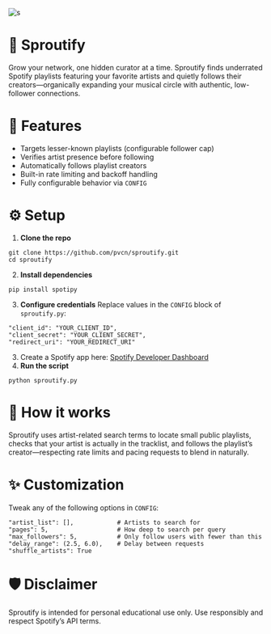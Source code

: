 ![[s](https://github.com/527598523495585527263662394398567754499/Sproutify)](https://cdn.discordapp.com/attachments/1372948697998032977/1387375256523767948/daw.png?ex=685d1d65&is=685bcbe5&hm=ed307acbbe3197ac0cadc1ee6d7a9dc02578acd6111fc9665ef8c33e99dbb4db&)
# 🌱 Sproutify
Grow your network, one hidden curator at a time.
Sproutify finds underrated Spotify playlists featuring your favorite artists and quietly follows their creators—organically expanding your musical circle with authentic, low-follower connections.
# 🚀 Features
- Targets lesser-known playlists (configurable follower cap)
- Verifies artist presence before following
- Automatically follows playlist creators
- Built-in rate limiting and backoff handling
- Fully configurable behavior via `CONFIG`
# ⚙️ Setup
1. **Clone the repo**
```
git clone https://github.com/pvcn/sproutify.git
cd sproutify
```
2. **Install dependencies**
```
pip install spotipy
```
3. **Configure credentials** Replace values in the `CONFIG` block of `sproutify.py`:
```
"client_id": "YOUR_CLIENT_ID",
"client_secret": "YOUR_CLIENT_SECRET",
"redirect_uri": "YOUR_REDIRECT_URI"
```
3. Create a Spotify app here: [Spotify Developer Dashboard](https://developer.spotify.com/dashboard)
4. **Run the script**
```
python sproutify.py
```

# 🧠 How it works
Sproutify uses artist-related search terms to locate small public playlists, checks that your artist is actually in the tracklist, and follows the playlist’s creator—respecting rate limits and pacing requests to blend in naturally.
# ✨ Customization
Tweak any of the following options in `CONFIG`:
```
"artist_list": [],            # Artists to search for
"pages": 5,                   # How deep to search per query
"max_followers": 5,           # Only follow users with fewer than this
"delay_range": (2.5, 6.0),    # Delay between requests
"shuffle_artists": True
```

# 🛡️ Disclaimer
Sproutify is intended for personal educational use only. Use responsibly and respect Spotify’s API terms.
